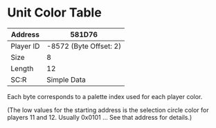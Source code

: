 
#  Unit Color Table
Address   | 581D76
----------|-------------
Player ID | -8572 (Byte Offset: 2)
Size 	  | 8
Length 	  | 12
SC:R      | Simple Data

Each byte corresponds to a palette index used for each player color.
(The low values for the starting address is the selection circle color for players 11 and 12. Usually 0x0101 ... See that address for details.)

